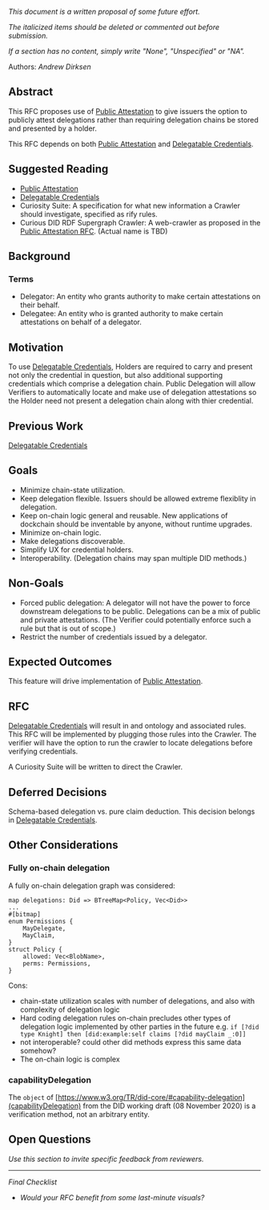 *This document is a written proposal of some future effort.*

*The italicized items should be deleted or commented out before submission.*

*If a section has no content, simply write "None", "Unspecified" or "NA".*

Authors: *Andrew Dirksen*

## Abstract

This RFC proposes use of [Public Attestation](./0014-public-attestation.md) to give issuers the option to publicly attest delegations rather than requiring delegation chains be stored and presented by a holder.

This RFC depends on both [Public Attestation](./0014-public-attestation.md) and [Delegatable Credentials](./0008-delegatable-credentials.md).

## Suggested Reading

- [Public Attestation](./0014-public-attestation.md)
- [Delegatable Credentials](./0008-delegatable-credentials.md)
- Curiosity Suite: A specification for what new information a Crawler should investigate, specified as rify rules.
- Curious DID RDF Supergraph Crawler: A web-crawler as proposed in the [Public Attestation RFC](./0014-public-attestation.md). (Actual name is TBD)

## Background

### Terms

- Delegator: An entity who grants authority to make certain attestations on their behalf.
- Delegatee: An entity who is granted authority to make certain attestations on behalf of a delegator.

## Motivation

To use [Delegatable Credentials](./0008-delegatable-credentials.md), Holders are required to carry and present not only the credential in question, but also additional supporting credentials which comprise a delegation chain. Public Delegation will allow Verifiers to automatically locate and make use of delegation attestations so the Holder need not present a delegation chain along with thier credential.

## Previous Work

[Delegatable Credentials](./0008-delegatable-credentials.md)

## Goals

- Minimize chain-state utilization.
- Keep delegation flexible. Issuers should be allowed extreme flexiblity in delegation.
- Keep on-chain logic general and reusable. New applications of dockchain should be inventable by anyone, without runtime upgrades.
- Minimize on-chain logic.
- Make delegations discoverable.
- Simplify UX for credential holders.
- Interoperability. (Delegation chains may span multiple DID methods.)

## Non-Goals

- Forced public delegation: A delegator will not have the power to force downstream delegations to be public. Delegations can be a mix of public and private attestations. (The Verifier could potentially enforce such a rule but that is out of scope.)
- Restrict the number of credentials issued by a delegator.

## Expected Outcomes

This feature will drive implementation of [Public Attestation](./0014-public-attestation.md).

## RFC

[Delegatable Credentials](./0008-delegatable-credentials.md) will result in and ontology and associated rules. This RFC will be implemented by plugging those rules into the Crawler. The verifier will have the option to run the crawler to locate delegations before verifying credentials.

A Curiosity Suite will be written to direct the Crawler.

## Deferred Decisions

Schema-based delegation vs. pure claim deduction. This decision belongs in [Delegatable Credentials](./0008-delegatable-credentials.md).

## Other Considerations

### Fully on-chain delegation

A fully on-chain delegation graph was considered:

```
map delegations: Did => BTreeMap<Policy, Vec<Did>>
...
#[bitmap]
enum Permissions {
	MayDelegate,
	MayClaim,
}
struct Policy {
	allowed: Vec<BlobName>,
	perms: Permissions,
}
```

Cons:

- chain-state utilization scales with number of delegations, and also with complexity of delegation logic
- Hard coding delegation rules on-chain precludes other types of delegation logic implemented by other parties in the future e.g. `if [?did type Knight] then [did:example:self claims [?did mayClaim _:0]]`
- not interoperable? could other did methods express this same data somehow?
- The on-chain logic is complex

### capabilityDelegation

The `object` of [https://www.w3.org/TR/did-core/#capability-delegation](capabilityDelegation) from the DID working draft (08 November 2020) is a verification method, not an arbitrary entity.

## Open Questions

*Use this section to invite specific feedback from reviewers.*

---

*Final Checklist*

- *Would your RFC benefit from some last-minute visuals?*
